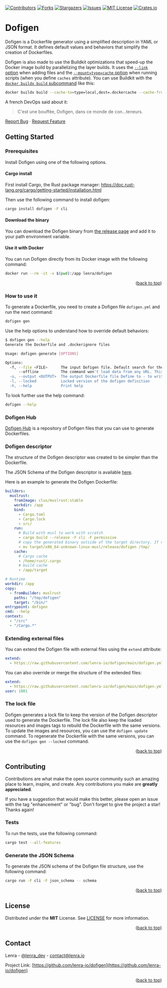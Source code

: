 <div id="top"></div>
<!--
*** Thanks for checking out the Best-README-Template. If you have a suggestion
*** that would make this better, please fork the repo and create a pull request
*** or simply open an issue with the tag "enhancement".
*** Don't forget to give the project a star!
*** Thanks again! Now go create something AMAZING! :D
-->



<!-- PROJECT SHIELDS -->
<!--
*** I'm using markdown "reference style" links for readability.
*** Reference links are enclosed in brackets [ ] instead of parentheses ( ).
*** See the bottom of this document for the declaration of the reference variables
*** for contributors-url, forks-url, etc. This is an optional, concise syntax you may use.
*** https://www.markdownguide.org/basic-syntax/#reference-style-links
-->
[![Contributors][contributors-shield]][contributors-url]
[![Forks][forks-shield]][forks-url]
[![Stargazers][stars-shield]][stars-url]
[![Issues][issues-shield]][issues-url]
[![MIT License][license-shield]][license-url]
[![Crates.io][crate-shield]][crate-url]

# Dofigen

Dofigen is a Dockerfile generator using a simplified description in YAML or JSON format.
It defines default values and behaviors that simplify the creation of Dockerfiles.

Dofigen is also made to use the Buildkit optimizations that speed-up the Docker image build by parallelizing the layer builds.
It uses the [`--link` option](https://docs.docker.com/engine/reference/builder/#benefits-of-using---link) when adding files and the [`--mount=type=cache` option](https://docs.docker.com/engine/reference/builder/#run---mounttypecache) when running scripts (when you define `caches` attribute).
You can use Buildkit with the [`docker buildx build` subcommand](https://docs.docker.com/engine/reference/commandline/buildx_build/) like this: 

```bash
docker buildx build --cache-to=type=local,dest=.dockercache --cache-from=type=local,src=.dockercache -t my-app:latest --load .
```

A french DevOps said about it:
> C'est une bouffée, Dofigen, dans ce monde de con...teneurs.

[Report Bug](https://github.com/lenra-io/dofigen/issues)
·
[Request Feature](https://github.com/lenra-io/dofigen/issues)

<!-- GETTING STARTED -->
## Getting Started

### Prerequisites

Install Dofigen using one of the following options.

#### Cargo install

First install Cargo, the Rust package manager: https://doc.rust-lang.org/cargo/getting-started/installation.html

Then use the following command to install dofigen:

```bash
cargo install dofigen -F cli
```

#### Download the binary

You can download the Dofigen binary from [the release page](https://github.com/lenra-io/dofigen/releases) and add it to your path environment variable.

#### Use it with Docker

You can run Dofigen directly from its Docker image with the following command:

```bash
docker run --rm -it -v $(pwd):/app lenra/dofigen
```

<p align="right">(<a href="#top">back to top</a>)</p>

### How to use it

To generate a Dockerfile, you need to create a Dofigen file `dofigen.yml` and run the next command:

```bash
dofigen gen
```

Use the help options to understand how to override default behaviors:

```bash
$ dofigen gen --help
Generate the Dockerfile and .dockerignore files

Usage: dofigen generate [OPTIONS]

Options:
  -f, --file <FILE>      The input Dofigen file. Default search for the next files: dofigen.yml, dofigen.yaml, dofigen.json Use "-" to read from stdin
      --offline          The command won't load data from any URL. This disables extending file from URL and loading image tag
  -o, --output <OUTPUT>  The output Dockerfile file Define to - to write to stdout [default: Dockerfile]
  -l, --locked           Locked version of the dofigen definition
  -h, --help             Print help
```

To look further use the help command:

```bash
dofigen --help
```

### Dofigen Hub

[Dofigen Hub](https://github.com/lenra-io/dofigen-hub) is a repository of Dofigen files that you can use to generate Dockerfiles.

### Dofigen descriptor

The structure of the Dofigen descriptor was created to be simpler than the Dockerfile.

The JSON Schema of the Dofigen descriptor is available [here](./docs/dofigen.schema.json).

Here is an example to generate the Dofigen Dockerfile:

```yaml
builders:
  muslrust:
    fromImage: clux/muslrust:stable
    workdir: /app
    bind:
      - Cargo.toml
      - Cargo.lock
      - src/
    run:
      # Build with musl to work with scratch
      - cargo build --release -F cli -F permissive
      # copy the generated binary outside of the target directory. If not the other stages won't be able to find it since it's in a cache volume
      - mv target/x86_64-unknown-linux-musl/release/dofigen /tmp/
    cache:
      # Cargo cache
      - /home/rust/.cargo
      # build cache
      - /app/target

# Runtime
workdir: /app
copy:
  - fromBuilder: muslrust
    paths: "/tmp/dofigen"
    target: "/bin/"
entrypoint: dofigen
cmd: --help
context:
  - "/src"
  - "/Cargo.*"
```

### Extending external files

You can extend the Dofigen file with external files using the `extend` attribute:

```yaml
extend:
  - https://raw.githubusercontent.com/lenra-io/dofigen/main/dofigen.yml
```

You can also override or merge the structure of the extended files:

```yaml
extend:
  - https://raw.githubusercontent.com/lenra-io/dofigen/main/dofigen.yml
user: 1001
```

### The lock file

Dofigen generates a lock file to keep the version of the Dofigen descriptor used to generate the Dockerfile.
The lock file also keep the loaded resources and images tags to rebuild the Dockerfile with the same versions.
To update the images and resources, you can use the `dofigen update` command.
To regenerate the Dockerfile with the same versions, you can use the `dofigen gen --locked` command.

<p align="right">(<a href="#top">back to top</a>)</p>

<!-- CONTRIBUTING -->
## Contributing

Contributions are what make the open source community such an amazing place to learn, inspire, and create. Any contributions you make are **greatly appreciated**.

If you have a suggestion that would make this better, please open an issue with the tag "enhancement" or "bug".
Don't forget to give the project a star! Thanks again!

### Tests

To run the tests, use the following command:

```bash
cargo test --all-features
```

### Generate the JSON Schema

To generate the JSON schema of the Dofigen file structure, use the following command:

```bash
cargo run -F cli -F json_schema -- schema
```

<p align="right">(<a href="#top">back to top</a>)</p>



<!-- LICENSE -->
## License

Distributed under the **MIT** License. See [LICENSE](./LICENSE) for more information.

<p align="right">(<a href="#top">back to top</a>)</p>



<!-- CONTACT -->
## Contact

Lenra - [@lenra_dev](https://twitter.com/lenra_dev) - contact@lenra.io

Project Link: [https://github.com/lenra-io/dofigen](https://github.com/lenra-io/dofigen)

<p align="right">(<a href="#top">back to top</a>)</p>


<!-- MARKDOWN LINKS & IMAGES -->
<!-- https://www.markdownguide.org/basic-syntax/#reference-style-links -->
[contributors-shield]: https://img.shields.io/github/contributors/lenra-io/dofigen.svg?style=for-the-badge
[contributors-url]: https://github.com/lenra-io/dofigen/graphs/contributors
[forks-shield]: https://img.shields.io/github/forks/lenra-io/dofigen.svg?style=for-the-badge
[forks-url]: https://github.com/lenra-io/dofigen/network/members
[stars-shield]: https://img.shields.io/github/stars/lenra-io/dofigen.svg?style=for-the-badge
[stars-url]: https://github.com/lenra-io/dofigen/stargazers
[issues-shield]: https://img.shields.io/github/issues/lenra-io/dofigen.svg?style=for-the-badge
[issues-url]: https://github.com/lenra-io/dofigen/issues
[license-shield]: https://img.shields.io/github/license/lenra-io/dofigen.svg?style=for-the-badge
[license-url]: https://github.com/lenra-io/dofigen/blob/master/LICENSE.txt
[crate-shield]: https://img.shields.io/crates/v/dofigen.svg?style=for-the-badge
[crate-url]: https://crates.io/crates/dofigen
